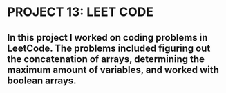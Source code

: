 # PROJECT 13: LEET CODE

## In this project I worked on coding problems in LeetCode.  The problems included figuring out the concatenation of arrays, determining the maximum amount of variables, and worked with boolean arrays.  